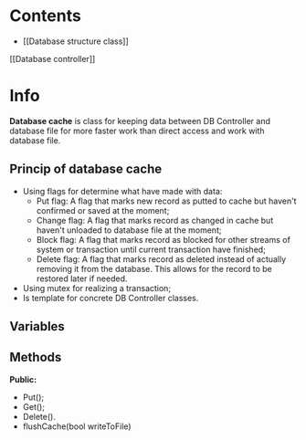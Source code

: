 # Contents
- [[Database structure class]]

[[Database controller]]

# Info
**Database cache** is class for keeping data between DB Controller and database file for more faster work than direct access and work with database file.

## Princip of database cache
- Using flags for determine what have made with data:
	- Put flag: A flag that marks new record as putted to cache but haven't confirmed or saved at the moment;
	- Change flag: A flag that marks record as changed in cache but haven't unloaded to database file at the moment;
	- Block flag: A flag that marks record as blocked for other streams of system or transaction until current transaction have finished;
	- Delete flag: A flag that marks record as deleted instead of actually removing it from the database. This allows for the record to be restored later if needed.
- Using mutex for realizing a transaction;
- Is template for concrete DB Controller classes.

## Variables


## Methods
**Public:**
- Put();
- Get();
- Delete().
- flushCache(bool writeToFile)